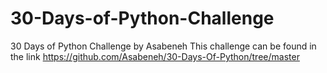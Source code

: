 # 30-Days-of-Python-Challenge
30 Days of Python Challenge by Asabeneh
This challenge can be found in the link https://github.com/Asabeneh/30-Days-Of-Python/tree/master
